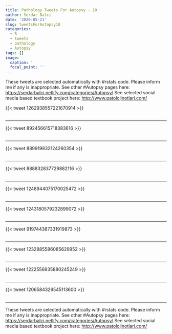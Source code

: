 ```yaml
---
title: Pathology Tweets For Autopsy - 10
author: Serdar Balci
date: '2020-05-21'
slug: tweetsForAutopsy10
categories:
  - R
  - tweets
  - pathology
  - Autopsy
tags: []
image:
  caption: ''
  focal_point: ''
---
```



These tweets are selected automatically with #rstats code. Please inform me if any is inappropriate.
See other #Autopsy pages here: https://serdarbalci.netlify.com/categories/Autopsy/ 
See selected social media based textbook project here: http://www.patolojinotlari.com/

{{< tweet 1262938557221670914 >}}
<br>
<br>
<hr>
{{< tweet 892456615718383616 >}}
<br>
<br>
<hr>
{{< tweet 889919832124260354 >}}
<br>
<br>
<hr>
{{< tweet 888832837729882116 >}}
<br>
<br>
<hr>
{{< tweet 1248944075170025472 >}}
<br>
<br>
<hr>
{{< tweet 1243180579232899072 >}}
<br>
<br>
<hr>
{{< tweet 919744387331919873 >}}
<br>
<br>
<hr>
{{< tweet 1232885586085629952 >}}
<br>
<br>
<hr>
{{< tweet 1222556935880245249 >}}
<br>
<br>
<hr>
{{< tweet 1206584329545113600 >}}
<br>
<br>
<hr>


These tweets are selected automatically with #rstats code. Please inform me if any is inappropriate.
See other #Autopsy pages here: https://serdarbalci.netlify.com/categories/Autopsy/ 
See selected social media based textbook project here: http://www.patolojinotlari.com/
